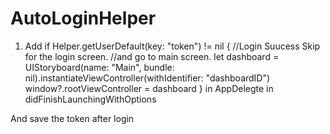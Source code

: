 # AutoLoginHelper

1. Add 
if  Helper.getUserDefault(key: "token") != nil {
                //Login Suucess Skip for the login screen.
                //and go to main screen.
                let dashboard = UIStoryboard(name: "Main", bundle: nil).instantiateViewController(withIdentifier: "dashboardID")
                window?.rootViewController = dashboard
            }
 in AppDelegte in didFinishLaunchingWithOptions
 
 And save the token after login
